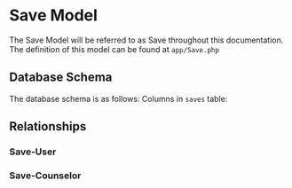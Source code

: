 # Save Model

The Save Model will be referred to as Save throughout this documentation.
The definition of this model can be found at `app/Save.php`

## Database Schema
The database schema is as follows:
Columns in `saves` table:
<!-- TODO: write documentation for the saves table that doesn't exist yet. -->

## Relationships

### Save-User

### Save-Counselor
